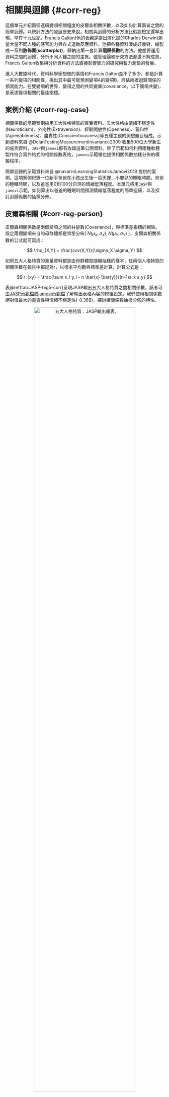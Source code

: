 # 相關與迴歸 {#corr-reg}

這個單元介紹兩個連續變項相關程度的皮爾森相關係數，以及如何計算兩者之間的簡單迴歸。以統計方法的發展歷史來說，相關與迴歸的分析方法比假設檢定還早出現。早在十九世紀，[Francis Galton](https://en.wikipedia.org/wiki/Francis_Galton)(他的表親是提出演化論的Charles Darwin)測量大量不同人種的感官能力與各式運動反應資料，他把各種資料湊成好幾對，繪製成一系列**散佈圖(scatterplot)**，歸納出第一套計算**迴歸係數**的方法。他想要運用資料之間的迴歸，分析不同人種之間的差異。儘管理論和研究方法都還不夠成熟，Francis Galton收集與分析資料的方法直接影響智力的研究與智力測驗的發展。

進入大數據時代，資料科學家想做的事情和Francis Galton差不了多少，都是計算一系列變項的相關性，挑出其中最可能預測變項A的變項B，評估兩者迴歸關係的預測能力。在雙變項的世界，變項之間的共同變異(covariance，以下簡稱共變)，是表達變項相關的最佳指標。

## 案例介紹 {#corr-reg-case}

相關係數的示範案例採用五大性格特質的真實資料。五大性格由情緒不穩定性(Neuroticism)、外向性(Extraversion)、經驗開放性(Openness)、親和性(Agreeableness)、盡責性(Conscientiousness)等五種主題的測驗題目組成。示範資料來自 @DolanTestingMeasurementInvariance2009 收集500位大學新生的施測資料，`JASP`與`jamovi`都有收錄這筆公開資料。除了示範如何利用兩種軟體製作符合寫作格式的相關係數表格，`jamovi`示範檔也提供相關係數抽樣分佈的模擬程序。

簡單迴歸的示範資料來自 @navarroLearningStatisticsJamovi2018 提供的案例。這項案例紀錄一位新手爸爸在小孩出生後一百天裡，小嬰兒的睡眠時間，爸爸的睡眠時間，以及爸爸用0到100分自評的情緒低落程度。本單元將用`JASP`與`jamovi`示範，如何算出以爸爸的睡眠時間預測情緒低落程度的簡單迴歸，以及探討迴歸係數的抽樣分佈。


## 皮爾森相關 {#corr-reg-person}

皮爾森相關係數是兩個變項之間的共變數(Covariance)，與標準差乘積的相除。設定兩個變項來自的母群體都是常態分佈( $N(\mu_X, \sigma_X), N(\mu_Y, \sigma_Y)$ )，皮爾森相關係數的公式就可寫成：

$$ \rho_{X,Y} = \frac{cov(X,Y)}{\sigma_X \sigma_Y} $$

如同五大人格特質的測量資料都是由母群體取隨機抽樣的樣本，任兩個人格特質的相關係數在報告中都記為r，以樣本平均數與標準差計算，計算公式是：

$$ r_{xy} = \frac{\sum x_i y_i - n \bar{x} \bar{y}}{(n-1)s_x s_y} $$

表\@ref(tab:JASP-big5-corr)呈現JASP輸出五大人格特質之間相關係數，讀者可由[JASP示範檔](https://osf.io/jk8vs/)或[jamovi示範檔](https://osf.io/8y6bq/)了解輸出表格內容的模組設定。我們使用相關係數絕對值最大的盡責性與情緒不穩定性(-0.368)，探討相關係數抽樣分佈的特性。

<div class="figure" style="text-align: center">
<img src="images/unit08_big5_correlations.PNG" alt="五大人格特質：JASP輸出報表。" width="80%" />
<p class="caption">(\#fig:JASP-big5-corr)五大人格特質：JASP輸出報表。</p>
</div>

### 相關係數的抽樣分佈 {#corr-reg-r-sampling}

`JASP`與`jamovi`提供的相關係數範例資料，都有上百筆的觀察值。原因是樣本數不足一百的隨機樣本所累積的抽樣分佈，不會是像常態分佈一樣的對稱分佈，如此一來就會造成型一錯誤率與考驗力的估計偏差。這樣的狀況需要使用**費雪轉換**，才能將抽樣分佈轉換為常態分佈。下面的費雪轉換公式，可轉換所有來自同一母群體的所有樣本相關係數。轉換後的樣本相關係數平均數會略高於原始平均數，**標準誤**必接近$\frac{1}{\sqrt{n-3}}$。

$$F(r) = \frac{1}{2} ln \frac{1+r}{1-r}$$

<img src="08-corrreg_files/figure-html/big5-smalln-1.png" width="672" />


以 @DolanTestingMeasurementInvariance2009 的五大人格特質資料 為例，如果盡責性與情緒不穩定性相關係數的母群體是$\rho = -0.368$，只收集12位學生的資料，模擬10000筆樣本相關係數形成的抽樣分佈如同圖\@ref(fig:big5-smalln)呈現負偏態的黑色曲線，與分佈中心是-0.368的常態分佈(綠色曲線)有明顯的差異。10000樣本相關係數經過費雪轉換，形成的抽樣分佈(藍色曲線)與平均數是-0.4及標準誤是0.33的常態分佈(紅色曲線)完全契合，此標準誤相當接近以公式$\frac{1}{\sqrt{n-3}}$計算的0.33。


<img src="08-corrreg_files/figure-html/big5-largen-1.png" width="672" />

將樣本數增加至如範例資料一樣的500人，樣本相關係數的抽樣分佈就會契合對稱的機率分佈，如圖\@ref(fig:big5-largen)代表抽樣分佈的黑色曲線，完全符合抽樣分佈平均數-0.37與標準誤0.04的常態分佈(綠色曲線)。費雪轉轉換後的抽樣分佈(藍色曲線)雖然也符合常態分佈(紅色曲線)，但是估計的期望值-0.39明顯不同於母群體。由此例可知，運用相關係數分析資料的研究，收集的樣本數要達到上百筆。


<img src="08-corrreg_files/figure-html/big5-hypo-1.png" width="672" />

在相關係數的假設檢定，這道抽樣分佈就是對立假設，相對於平均數 為0的虛無假設。如果這筆樣本不是來自相關係數為0的母群體，只有相當低的機率出自相關係數為0的抽樣分佈。圖\ref(fig:big5-hypo)呈現對立假設與虛無假設的視覺化。

### 相關係數的強度 {#corr-reg-strength}

圖\ref(fig:big5-hypo)也體現相關係數是一種效果量，所以一次研究得到的相關係數要多高才算理想，必須考慮收集的樣本數。有些統計教材表列所謂的強中弱相關係數，這樣的區分並未考慮樣本數。在此以檢定水準為.05的雙側t檢定為例，圖\ref(fig:corr-crit)列出自由度1到100，與可否定虛無假設的最小相關係數。讀者可運用[jaomvi示範檔案](https://osf.io/8y6bq/)，自行修改樣本數與檢定水準的p值，察看符合需要的理想樣本數與相關係數。

<img src="08-corrreg_files/figure-html/corr-crit-1.png" width="672" />


## 簡單迴歸 {#corr-reg-simple}

迴歸的重要功能是使用自變項(X)的數值，預測依變項(Y)的觀察而獲得的數值。自變項與依變項資料能形成無限多種線性迴歸關係，有最大預測力的迴歸關係，必然涵括自變項與依變項的平均數，且自變項估計的依變項數值($\hat{Y}$)與真實的依變項(Y)數值之差異最小。預測數值與真實數值的差異是以差異平方和總計，所以使用這種方式求得的迴歸關係又稱為**最小平方迴歸**。簡單迴歸關係的自變項必然與迴歸係數(b)與截距(a)構成線性關係，如同下方的迴歸式。

$$ \hat{Y} = b \cdot X + a $$

如果自變項(X)與依變項(Y)是正相關，截距(a)是以自變項(X)的資料，預測依變項(Y)範圍的最小值，例如圖\@ref(fig:reg-positive)；如果兩者是負相關，截距(a)是可預測範圍的最大值，例如圖\@ref(fig:reg-negative)。由此可知迴歸係數與相關係數有密切的關聯，迴歸係數也是一種隨機變數，接著透過範例分析，了解如何運用與迴歸係數有關的參數，評估迴歸關係的預測力。


<div class="figure" style="text-align: center">
<img src="images/unit08_reg_positive.PNG" alt="自變項與依變項是正相關的簡單迴歸：以鳶尾花資料庫的versicolor花瓣長度與花瓣寬度為例。" width="80%" />
<p class="caption">(\#fig:reg-positive)自變項與依變項是正相關的簡單迴歸：以鳶尾花資料庫的versicolor花瓣長度與花瓣寬度為例。</p>
</div>


<div class="figure" style="text-align: center">
<img src="images/unit08_reg_negative.PNG" alt="自變項與依變項是負相關的簡單迴歸：以鳶尾花資料庫的setosa與versicolor花瓣長度與花萼寬度為例。" width="80%" />
<p class="caption">(\#fig:reg-negative)自變項與依變項是負相關的簡單迴歸：以鳶尾花資料庫的setosa與versicolor花瓣長度與花萼寬度為例。</p>
</div>


### 範例分析示範  {#corr-reg-demo}

我們使用新手爸爸照顧小嬰兒100天紀錄，運用簡單迴歸以爸爸的睡眠時間預測爸爸情緒低落程度，透過[JASP示範檔案](https://osf.io/bmgtv/)與[jamovi示範檔案](https://osf.io/g5ycu/)示範如何計算以及擷取報告資訊。`JASP`使用`Regression`模組的`Linear Regression`功能，在設定選單的**Dependent Variable**匯入**dan.grump**；**Covariates**匯入**dan.sleep**。即可輸出圖\@ref(fig:JASP-reg)的報表：從上面開始第一個表格*Model Summary*是預設輸出的報告，其中的R(0.903)是自變項與依變項相關係數之絕對值，$R^2$(0.816)是依變項的變異可被自變項估計的比例，但是這個數值在簡單迴歸並無明顯功能。第二個報表*ANOVA*需要於設定選單裡的`Statistics`勾選**Model fit**，這份報表報告的內容於稍後單元\@ref(corr-reg-least)介紹。第三個報表*Coefficients*需要於設定選單裡的`Statistics`勾選**Estimates**，這個報表指出這道直線迴歸的截距是125.96，迴歸係數是-8.937，所以報告中的線性迴歸式是：

$$ \hat{Y} = -8.937 \cdot X + 125.96 $$


迴歸係數與截距都是隨機變數，所以報表有兩項數值是否為0的統計檢定結果；*Coefficients*報表的另一個重點是*Standardized*這欄的數值只有自變項，這個數值是**標準化迴歸係數**，也就是相關係數(-0.903)，是以兩個變項資料的標準化分數($z_y, z_x$)得到的迴歸關係，所以迴歸線必定通過散佈圖座標軸原點，截距必為0。最後一個*Descriptivies*報表要勾選設定選單裡`Statistics`的**Descriptives**，呈現兩個變項的資料個數、平均值、樣本標準差、與樣本標準誤。情緒低落程度的估計標準誤(1.005)除以爸爸睡眠時間的估計標準誤(0.102)，再乘以兩個變項的相關係數(-0.903)，就是迴歸係數-8.9。所以簡單迴歸的迴歸係數與相關係數，能運用以下公式相互換算：

$$r_{xy} = \frac{se_y}{se_x} \cdot b$$

<div class="figure" style="text-align: center">
<img src="images/unit08_JASP_reg.PNG" alt="新手爸爸育兒紀錄簡單迴歸分析：JASP輸出報表。" width="80%" />
<p class="caption">(\#fig:JASP-reg)新手爸爸育兒紀錄簡單迴歸分析：JASP輸出報表。</p>
</div>

### 迴歸係數的抽樣分佈 {#corr-reg-coff-sampling}

<img src="08-corrreg_files/figure-html/reg-sample-1.png" width="672" />

我們已知迴歸係數也是一種隨機變數，所以只要改裝相關係數抽樣分佈的模擬程序，就能探索迴歸係數的抽樣分佈。在[jamovi示範檔案](https://osf.io/g5ycu/)的模擬程序程式碼首四行的設定參數，除了樣本數與相關係數，還有設定自變項與依變項的樣本標準誤。這段模擬程序以新手爸爸的分析結果設定這四個數值，得到圖\@ref(fig:reg-sample)符合常態分佈的抽樣分佈。這道抽樣分佈的平均數是-0.9，標準誤是0.43，極為接近圖\@ref(fig:JASP-reg)的*Coefficients*報表報告的標準化迴歸係數，以及自變項的標準誤。讀者可以嘗試改變兩個變項的標準誤，形成的抽樣分佈雖然標準誤會有變化，平均數依然接近標準化迴歸係數。

### 最小平方法 {#corr-reg-least}

現在可以談談最小平方法的真正意義：有最大預測力的迴歸關係，實際的依變項數值與依變項預測值的差異平方和，最所有迴歸關係之中最小的。首先我們先了解，經由迴歸線得到的依變項預測值，與依變項平均值的差異平方和($\sum(\hat{Y} - \bar{Y})^2$)，必定小於實際的依變項數值與依變項平均值的差異平方和($\sum(Y - \bar{Y})^2$)，也就是依變項實際資料變異數的分子。前者通常稱為迴歸變異平方和(Sum of Squared Regression，簡記SSR)，後者通常程為總變異平方和(Sum of Squared Total，簡記SST)。

SST與SSR之間的差異等於實際的依變項數值與依變項預測值的差異之平方和($\sum(Y - \hat{Y})^2$)，這些差異值在統計學中被稱為殘差(residual)，總和稱為殘差平方和(Sum of Squared Error，簡記SSE)。除了殘差平方和與迴歸變異平方和的總和必然等於總變異平方和，符合最小平方的迴歸關係，殘差平方和必須小於其他線性迴歸。符合最小平方的迴歸係，也會得到SSR佔SST的比例，等於自變項與依項數的相關係數平方($R^2$)，所以這個參數又稱為決定係數。

根據圖\@ref(fig:JASP-reg)的*ANOVA*報表，可知爸爸育兒紀錄迴歸分析的SST是9998.590，SSR與SSE分別是8159.876與1838.714，讀者可檢視[jamovi示範檔案](https://osf.io/g5ycu/)資料的三個計算變項：`squared.total`，`squared.regression`，`squared.residual`，其內皆是各筆資料的差異值平方，運用描述統計模組計算所有差異平方和之總和，確實符合上述數值。

<!---
*ANOVA*報表的F檢定確定迴歸差異平方和的平均值(Mean Squared Regression)，顯著大於殘差平方和的平均值(Mean Squared Error)。


如果迴歸係數的t檢定確定迴歸係數不為零，F檢定的報告應該也會一致。有關F檢定的原理與使用方法，我們將在第\@ref(oneway-anova)單元學習。

所有估計值與依變項平均的差異平方總和，正是迴歸平方和(Sum of Squared Regression)。兩種平方和的加總，剛好就是觀察值與依變項平均的差異平方總和(Sum of Squared Total)。
--->

### 簡單迴歸的信賴區間  {#corr-reg-ci}

在前面的單元裡，我們都有學到計算信賴區間的方法。簡單迴歸的信賴區間是指根據設定的信賴水準(如95%)，有多少比例的依變項觀察值，是在迴歸線的預測範圍之內。`jamovi`線性迴歸模組提供的繪圖選項，能標示信賴區間範圍，如圖\@ref(fig:jamovi-reg)的示範。信賴區間的寛度是估計標準誤的倍數，從以下估計標準誤公式可知，正是殘差平方和平均值的開根號。

$$S_{y \cdot x} = \sqrt{\frac{(Y-\hat{Y})^2}{n-2}}$$


<div class="figure" style="text-align: center">
<img src="images/unit08_reg_line.png" alt="新手爸爸育兒紀錄簡單迴歸分析：以jamovi繪製迴歸線與95%估計區間。" width="80%" />
<p class="caption">(\#fig:jamovi-reg)新手爸爸育兒紀錄簡單迴歸分析：以jamovi繪製迴歸線與95%估計區間。</p>
</div>

## 總結 {#corr-reg-summary}

- TBA

## 習題 {#corr-reg-practice} 

- TBA
